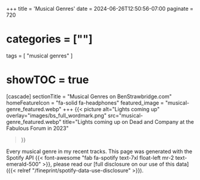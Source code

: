 +++
title = 'Musical Genres'
date = 2024-06-26T12:50:56-07:00
paginate = 720
# categories = [""]
tags = [
  "musical genres"
  ]
# showTOC = true

[cascade]
  sectionTitle = "Musical Genres on BenStrawbridge.com"
  homeFeatureIcon = "fa-solid fa-headphones"
  featured_image = "musical-genre_featured.webp"
+++
  {{< picture
    alt="Lights coming up"
    overlay="images/bs_full_wordmark.png"
    src="musical-genre_featured.webp"
    title="Lights coming up on Dead and Company at the Fabulous Forum in 2023"
  >}}

  Every musical genre in my recent tracks. This page was generated with the Spotify API {{< font-awesome "fab fa-spotify text-7xl float-left mr-2 text-emerald-500" >}}, please read our [full disclosure on our use of this data]({{< relref "/fineprint/spotify-data-use-disclosure" >}}).
<!--more-->


